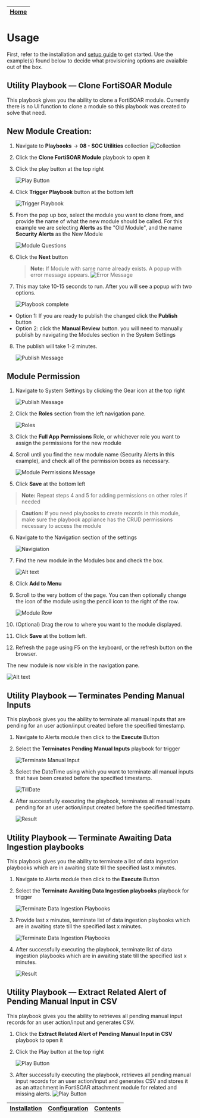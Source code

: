 | [Home](../README.md) |
|----------------------|

# Usage
First, refer to the installation and [setup guide](setup.md) to get started. Use the example(s) found below to decide what provisioning options are avaialble out of the box.

## Utility Playbook &mdash; Clone FortiSOAR Module
This playbook gives you the ability to clone a FortiSOAR module. Currently there is no UI function to clone a module so this playbook was created to solve that need.

## New Module Creation:

1. Navigate to **Playbooks** -> **08 - SOC Utilities** collection
   ![Collection](./res/Collection.png)

2. Click the  **Clone FortiSOAR Module** playbook to open it
3. Click the play button at the top right

   ![Play Button](./res/play_button.png)

4. Click **Trigger Playbook** button at the bottom left

   ![Trigger Playbook](./res/trigger_playbook.png)

5. From the pop up box, select the module you want to clone from, and provide the name of what the new module should be called. For this example we are selecting **Alerts** as the "Old Module", and the name **Security Alerts** as the New Module

   ![Module Questions](./res/module_input_questions.png)

6. Click the **Next** button

   >**Note:** If Module with same name already exists. A popup with error message appears.
      ![Error Message](./res/error_message.png)

7. This may take 10-15 seconds to run. After you will see a popup with two options.

   ![Playbook complete](./res/playbook_complete_dialog.png)

 - Option 1: If you are ready to publish the changed click the **Publish** button
 - Option 2: click the **Manual Review** button. you will need to manually publish by navigating the Modules section in the System Settings

8. The publish will take 1-2 minutes.

   ![Publish Message](./res/publish_message.png)

## Module Permission

1. Navigate to System Settings by clicking the Gear icon at the top right

   ![Publish Message](./res/system_settings.png)

2. Click the **Roles** section from the left navigation pane.

   ![Roles](./res/roles.png)

3. Click the **Full App Permissions** Role, or whichever role you want to assign the permissions for the new module

4. Scroll until you find the new module name (Security Alerts in this example), and check all of the permission boxes as necessary.

   ![Module Permissions Message](./res/module_permissions.png)

5. Click **Save** at the bottom left

> **Note:** Repeat steps 4 and 5 for adding permissions on other roles if needed

> **Caution:** If you need playbooks to create records in this module, make sure the playbook appliance has the CRUD
> permissions necessary to access the module

6. Navigate to the Navigation section of the settings

   ![Navigiation](./res/navigation.png)

7. Find the new module in the Modules box and check the box.

   ![Alt text](./res/modules_box.png)

8. Click **Add to Menu**

9. Scroll to the very bottom of the page. You can then optionally change the icon of the module using the pencil icon to
   the right of the row.

   ![Module Row](./res/module_row.png)

10. (Optional) Drag the row to where you want to the module displayed.

11. Click **Save** at the bottom left.
12. Refresh the page using F5 on the keyboard, or the refresh button on the browser.

   The new module is now visible in the navigation pane.

   ![Alt text](./res/navigation_icon.png)

## Utility Playbook &mdash; Terminates Pending Manual Inputs
This playbook gives you the ability to terminate all manual inputs that are pending for an user action/input created before the specified timestamp.

1. Navigate to Alerts module then click to the **Execute** Button

2. Select the **Terminates Pending Manual Inputs** playbook for trigger

   ![Terminate Manual Input](./res/trigger_terminate_manual_input.png)

3. Select the DateTime using which you want to terminate all manual inputs that have been created before the specified timestamp.

   ![TillDate](./res/till_date.png)
   
5. After successfully executing the playbook, terminates all manual inputs pending for an user action/input created before the specified timestamp.

   ![Result](./res/output_terminate_manual_input_playbooks.png)

## Utility Playbook &mdash; Terminate Awaiting Data Ingestion playbooks

This playbook gives you the ability to terminate a list of data ingestion playbooks which are in awaiting state till the specified last x minutes.

1. Navigate to Alerts module then click to the **Execute** Button

2. Select the **Terminate Awaiting Data Ingestion playbooks** playbook for trigger

   ![Terminate Data Ingestion Playbooks](./res/terminate_dl_playbooks.png)

3. Provide last x minutes, terminate list of data ingestion playbooks which are in awaiting state till the specified last x minutes.

   ![Terminate Data Ingestion Playbooks](./res/last_x_minute.png)
   
5. After successfully executing the playbook, terminate list of data ingestion playbooks which are in awaiting state till the specified last x minutes.

   ![Result](./res/output_terminate_dl_playbooks.png)

## Utility Playbook &mdash; Extract Related Alert of Pending Manual Input in CSV

This playbook gives you the ability to retrieves all pending manual input records for an user action/input and generates CSV.

1. Click the  **Extract Related Alert of Pending Manual Input in CSV** playbook to open it

2. Click the Play button at the top right

   ![Play Button](./res/trigger_playbook_option.png)

3. After successfully executing the playbook, retrieves all pending manual input records for an user action/input and
   generates CSV and stores it as an attachment in FortiSOAR attachment module for related and missing alerts.
   ![Play Button](./res/csv_attachment.png)

| [Installation](./setup.md#installation) | [Configuration](./setup.md#configuration) | [Contents](./contents.md) |
|-----------------------------------------|-------------------------------------------|---------------------------|



